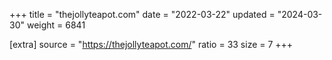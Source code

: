+++
title = "thejollyteapot.com"
date = "2022-03-22"
updated = "2024-03-30"
weight = 6841

[extra]
source = "https://thejollyteapot.com/"
ratio = 33
size = 7
+++
